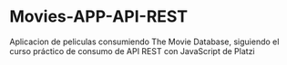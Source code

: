 # Movies-APP-API-REST
Aplicacion de peliculas consumiendo The Movie Database, siguiendo el curso práctico de consumo de API REST con JavaScript de Platzi
